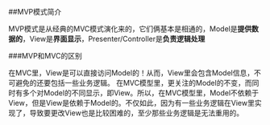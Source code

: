 ##MVP模式简介

MVP模式是从经典的MVC模式演化来的，它们俩基本是相通的，Model是**提供数据的**，View是**界面显示**，Presenter/Controller是**负责逻辑处理**

###MVP和MVC的区别

在MVC里，View是可以直接访问Model的！从而，View里会包含Model信息，不可避免的还要包括一些业务逻辑。 在MVC模型里，更关注的Model的不变，而同时有多个对Model的不同显示，即View。所以，在MVC模型里，Model不依赖于View，但是View是依赖于Model的。不仅如此，因为有一些业务逻辑在View里实现了，导致要更改View也是比较困难的，至少那些业务逻辑是无法重用的。